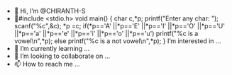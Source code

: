 - 👋 Hi, I’m @CHIRANTH-S
- 👀#include <stdio.h>
void main()
{
    char c,*p;
    printf("Enter any char: ");
    scanf("%c",&c);
    *p =c;
        if(*p=='A' ||*p=='E' ||*p=='I' ||*p=='O' ||*p=='U'
        		||*p=='a' ||*p=='e' ||*p=='i' ||*p=='o' ||*p=='u')
    printf("%c is a vowel\n",*p);
    else 
    printf("%c is a not vowel\n",*p);
} I’m interested in ...
- 🌱 I’m currently learning ...
- 💞️ I’m looking to collaborate on ...
- 📫 How to reach me ...

<!---
CHIRANTH-S/CHIRANTH-S is a ✨ special ✨ repository because its `README.md` (this file) appears on your GitHub profile.
You can click the Preview link to take a look at your changes.
--->
